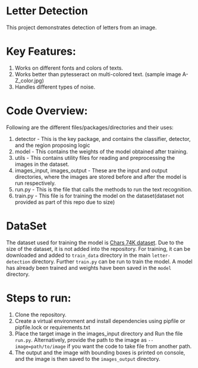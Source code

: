 # Letter Detection
This project demonstrates detection of letters from an image.

# Key Features:
1. Works on different fonts and colors of texts.
2. Works better than pytesseract on multi-colored text. (sample image A-Z_color.jpg)
3. Handles different types of noise.

# Code Overview:
Following are the different files/packages/directories and their uses:
1. detector - This is the key package, and contains the classifier, detector, and the region proposing logic
2. model - This contains the weights of the model obtained after training.
3. utils - This contains utility files for reading and preprocessing the images in the dataset.
4. images_input, images_output - These are the input and output directories, where the images are stored before
and after the model is run respectively.
5. run.py - This is the file that calls the methods to run the text recognition.
6. train.py - This file is for training the model on the dataset(dataset not provided 
as part of this repo due to size)

# DataSet
The dataset used for training the model is [Chars 74K dataset](http://www.ee.surrey.ac.uk/CVSSP/demos/chars74k/). Due to
the size of the dataset, it is not added into the repository. For training, it can be downloaded and added to `train_data` directory 
in the main `letter-detection` directory. Further `train.py` can be run to train the model. 
A model has already been trained and weights have been saved in the `model` directory.


# Steps to run:
1. Clone the repository.
2. Create a virtual environment and install dependencies using pipfile or pipfile.lock or requirements.txt
3. Place the target image in the images_input directory and Run the file `run.py`. Alternatively, provide the path to
the image as `--image=path/to/image` if you want the code to take file from another path.
4. The output and the image with bounding boxes is printed on console, and the image is then saved to the `images_output` directory.


